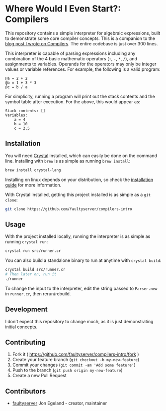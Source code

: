 # Where Would I Even Start?: Compilers

This repository contains a simple interpreter for algebraic expressions, built to demonstrate some core compiler concepts. This is a companion to the [blog post I wrote on Compilers](https://teamgaslight.com/blog/compilers). The entire codebase is just over 300 lines.

This interpreter is capable of parsing expressions including any combination of the 4 basic mathematic operators (`+`, `-`, `*`, `/`), and assignments to variables. Operands for the operators may only be integer values or variable references. For example, the following is a valid program:

```
@a = 2 + 2
@b = 1 + 3 * 3
@c = b / a
```

For simplicity, running a program will print out the stack contents and the symbol table after execution. For the above, this would appear as:

```
Stack contents: []
Variables:
    a = 4
    b = 10
    c = 2.5
```


## Installation

You will need [Crystal](https://crystal-lang.com) installed, which can easily be done on the command line. Installing with `brew` is as simple as running `brew install`:

```bash
brew install crystal-lang
```

Installing on linux depends on your distribution, so check the [installation guide](https://crystal-lang.org/docs/installation/) for more information.

With Crystal installed, getting this project installed is as simple as a `git clone`:

```bash
git clone https://github.com/faultyserver/compilers-intro
```


## Usage

With the project installed locally, running the interpreter is as simple as running `crystal run`:

```bash
crystal run src/runner.cr
```

You can also build a standalone binary to run at anytime with `crystal build`:

```bash
crystal build src/runner.cr
# Then later on, run it
./runner
```

To change the input to the interpreter, edit the string passed to `Parser.new` in `runner.cr`, then rerun/rebuild.


## Development

I don't expect this repository to change much, as it is just demonstrating initial concepts.


## Contributing

1. Fork it ( https://github.com/faultyserver/compilers-intro/fork )
2. Create your feature branch (`git checkout -b my-new-feature`)
3. Commit your changes (`git commit -am 'Add some feature'`)
4. Push to the branch (`git push origin my-new-feature`)
5. Create a new Pull Request


## Contributors

- [faultyserver](https://github.com/faultyserver) Jon Egeland - creator, maintainer
